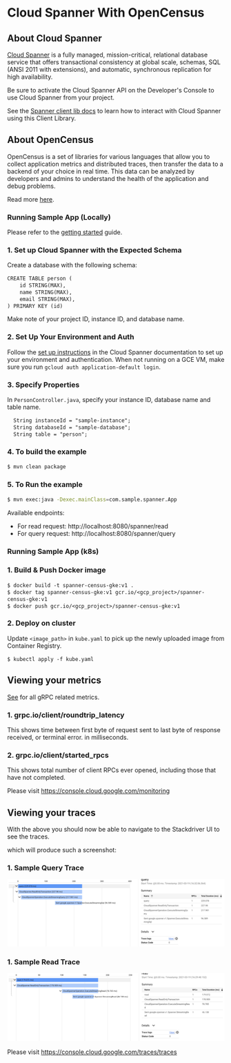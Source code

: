 # Cloud Spanner With OpenCensus

## About Cloud Spanner

[Cloud Spanner](https://cloud.google.com/spanner/) is a fully managed, mission-critical, 
relational database service that offers transactional consistency at global scale, 
schemas, SQL (ANSI 2011 with extensions), and automatic, synchronous replication 
for high availability.

Be sure to activate the Cloud Spanner API on the Developer's Console to
use Cloud Spanner from your project.

See the [Spanner client lib docs](https://googleapis.dev/java/google-cloud-clients/latest/index.html?com/google/cloud/spanner/package-summary.html) to learn how to
interact with Cloud Spanner using this Client Library.

## About OpenCensus

OpenCensus is a set of libraries for various languages that allow you to collect
application metrics and distributed traces, then transfer the data to a backend
of your choice in real time. This data can be analyzed by developers and admins 
to understand the health of the application and debug problems.

Read more [here](https://opencensus.io/).

### Running Sample App (Locally)
Please refer to the [getting
started](https://cloud.google.com/spanner/docs/getting-started/java/) guide.

### 1. Set up Cloud Spanner with the Expected Schema

Create a database with the following schema:

```
CREATE TABLE person (
	id STRING(MAX),
	name STRING(MAX),
	email STRING(MAX),
) PRIMARY KEY (id)
```
Make note of your project ID, instance ID, and database name.

### 2. Set Up Your Environment and Auth

Follow the [set up instructions](https://cloud.google.com/spanner/docs/getting-started/set-up) in the Cloud Spanner documentation to set up your environment and authentication. When not running on a GCE VM, make sure you run `gcloud auth application-default login`.

### 3. Specify Properties

In `PersonController.java`, specify your instance ID, database name and table name.
```
  String instanceId = "sample-instance";
  String databaseId = "sample-database";
  String table = "person";
```

### 4. To build the example
```bash
$ mvn clean package
```

### 5.  To Run the example
```bash
$ mvn exec:java -Dexec.mainClass=com.sample.spanner.App
```

Available endpoints:

 - For read request:  http://localhost:8080/spanner/read 
 - For query request:  http://localhost:8080/spanner/query

### Running Sample App (k8s)

### 1. Build & Push Docker image

```
$ docker build -t spanner-census-gke:v1 .
$ docker tag spanner-census-gke:v1 gcr.io/<gcp_project>/spanner-census-gke:v1
$ docker push gcr.io/<gcp_project>/spanner-census-gke:v1
```

### 2. Deploy on cluster

Update `<image_path>` in `kube.yaml` to pick up the newly uploaded image from
Container Registry.

```
$ kubectl apply -f kube.yaml
```

## Viewing your metrics

[See](https://github.com/census-instrumentation/opencensus-specs/blob/master/stats/gRPC.md#grpc-stats) for all gRPC related metrics.

### 1. grpc.io/client/roundtrip_latency

This shows time between first byte of request sent to last byte of response
received, or terminal error. in milliseconds.

### 2. grpc.io/client/started_rpcs

This shows total number of client RPCs ever opened, including those that have
not completed.

Please visit https://console.cloud.google.com/monitoring

## Viewing your traces

With the above you should now be able to navigate to the Stackdriver UI to see the traces.

which will produce such a screenshot:

### 1. Sample Query Trace
![Sample Query Trace](screenshots/query-trace.png)

### 1. Sample Read Trace
![Sample Read Trace](screenshots/read-trace.png)

Please visit https://console.cloud.google.com/traces/traces